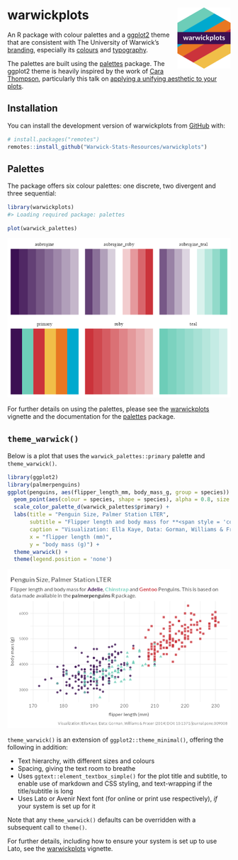 
<!-- README.md is generated from README.Rmd. Please edit that file -->

# warwickplots <img src="man/figures/logo.png" align="right" height="138" alt="" />

<!-- badges: start -->
<!-- badges: end -->

An R package with colour palettes and a
[ggplot2](https://ggplot2.tidyverse.org) theme that are consistent with
The University of Warwick’s
[branding](https://warwick.ac.uk/about/brand/brand-guidelines/),
especially its
[colours](https://warwick.ac.uk/about/brand/brand-guidelines/colours/)
and
[typography](https://warwick.ac.uk/about/brand/brand-guidelines/typography/).

The palettes are built using the
[palettes](https://mccarthy-m-g.github.io/palettes/index.html) package.
The ggplot2 theme is heavily inspired by the work of [Cara
Thompson](https://www.cararthompson.com/), particularly this talk on
[applying a unifying aesthetic to your
plots](https://www.cararthompson.com/talks/nhsr2022-ggplot-themes/).

## Installation

You can install the development version of warwickplots from
[GitHub](https://github.com/) with:

``` r
# install.packages("remotes")
remotes::install_github("Warwick-Stats-Resources/warwickplots")
```

## Palettes

The package offers six colour palettes: one discrete, two divergent and
three sequential:

``` r
library(warwickplots)
#> Loading required package: palettes
```

``` r
plot(warwick_palettes)
```

![](man/figures/README-palettes-1.png)<!-- -->

For further details on using the palettes, please see the
[warwickplots](https://warwick-stats-resources.github.io/warwickplots/articles/warwickplots.html)
vignette and the documentation for the
[palettes](https://mccarthy-m-g.github.io/palettes/index.html) package.

## `theme_warwick()`

Below is a plot that uses the `warwick_palettes::primary` palette and
`theme_warwick()`.

``` r
library(ggplot2)
library(palmerpenguins)
ggplot(penguins, aes(flipper_length_mm, body_mass_g, group = species)) +
  geom_point(aes(colour = species, shape = species), alpha = 0.8, size = 2) +
  scale_color_palette_d(warwick_palettes$primary) +
  labs(title = "Penguin Size, Palmer Station LTER",
       subtitle = "Flipper length and body mass for **<span style = 'color:#3C1053;'>Adelie</span>**, **<span style = 'color:#6DCDB8;'>Chinstrap</span>** and **<span style = 'color:#CB333B;'>Gentoo</span>** Penguins. This is based on data made available in the **palmerpenguins** R package.",
       caption = "Visualization: Ella Kaye, Data: Gorman, Williams & Fraser (2014) DOI: 10.1371/journal.pone.009008",
       x = "flipper length (mm)",
       y = "body mass (g)") +
  theme_warwick() +
  theme(legend.position = 'none')
```

![](man/figures/README-example-1.png)<!-- -->

`theme_warwick()` is an extension of `ggplot2::theme_minimal()`,
offering the following in addition:

- Text hierarchy, with different sizes and colours
- Spacing, giving the text room to breathe
- Uses `ggtext::element_textbox_simple()` for the plot title and
  subtitle, to enable use of markdown and CSS styling, and text-wrapping
  if the title/subtitle is long
- Uses Lato or Avenir Next font (for online or print use respectively),
  *if* your system is set up for it

Note that any `theme_warwick()` defaults can be overridden with a
subsequent call to `theme()`.

For further details, including how to ensure your system is set up to
use Lato, see the
[warwickplots](https://warwick-stats-resources.github.io/warwickplots/articles/warwickplots.html)
vignette.
